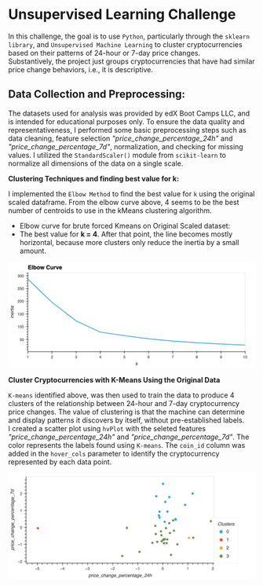 # Unsupervised Learning Challenge

In this challenge, the goal is to use `Python`, particularly through the `sklearn library`, and `Unsupervised Machine Learning` to cluster cryptocurrencies based on their patterns of 24-hour or 7-day price changes. <br>
Substantively, the project just groups cryptocurrencies that have had similar price change behaviors, i.e., it is descriptive.

## Data Collection and Preprocessing:

The datasets used for analysis was provided by edX Boot Camps LLC, and is intended for educational purposes only. To ensure the data quality and representativeness, I performed some basic preprocessing steps such as data cleaning, feature selection _"price_change_percentage_24h"_ and _"price_change_percentage_7d"_, normalization, and checking for missing values. I utilized the `StandardScaler()` module from `scikit-learn` to normalize 
all dimensions of the data on a single scale.


**Clustering Techniques and finding best value for k:**  <br>

I implemented the `Elbow Method` to find the best value for `k` using the original scaled dataframe. From the elbow curve above, 4 seems to be the best number of centroids to use in the kMeans clustering algorithm.

- Elbow curve for brute forced Kmeans on Original Scaled dataset:
- The best value for **k = 4**. After that point, the line becomes mostly horizontal, because more clusters only reduce the inertia by a small amount.

![elbow_curve_orig_data](https://github.com/helenaschatz/CryptoClustering/blob/main/Graphs/elbow_curve.png?raw=true)

**Cluster Cryptocurrencies with K-Means Using the Original Data** <br>

`K-means` identified above, was then used to train the data to produce 4 clusters of the relationship between 24-hour and 7-day cryptocurrency price changes. The value of clustering is that the machine can determine and display patterns it discovers by itself, without pre-established labels. <br>
I created a scatter plot using `hvPlot` with the seleted features _"price_change_percentage_24h"_ and _"price_change_percentage_7d"_. The color represents the labels found using `K-means`. The `coin_id` column was added in the `hover_cols` parameter to identify the cryptocurrency represented by each data point.

![elbow_curve_orig_data](https://github.com/helenaschatz/CryptoClustering/blob/main/Graphs/price%20change%20percentage%2024h.png?raw=true)
